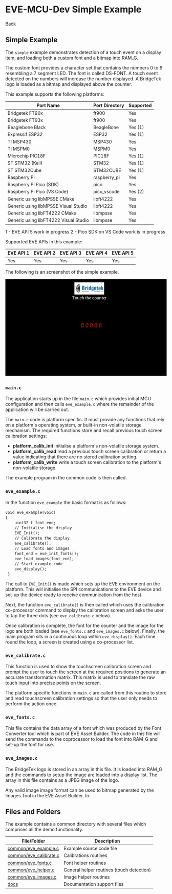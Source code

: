 # EVE-MCU-Dev Simple Example

[Back](../README.md)

## Simple Example

The `simple` example demonstrates detection of a touch event on a display item, and loading both a custom font and a bitmap into RAM_G. 

The custom font provides a character set that contains the numbers 0 to 9 resembling a 7 segment LED. The font is called DS-FONT. A touch event detected on the numbers will increase the number displayed. A BridgeTek logo is loaded as a bitmap and displayed above the counter.

This example supports the following platforms:

| Port Name | Port Directory | Supported |
| --- | --- | --- |
|Bridgetek FT90x | ft900 | Yes |
|Bridgetek FT93x | ft900 | Yes |
|Beaglebone Black | BeagleBone | Yes (1) |
|Expressif ESP32 | ESP32 | Yes (1) |
|TI MSP430 | MSP430 | Yes |
|TI MSPM0 | MSPM0 | Yes |
|Microchip PIC18F | PIC18F | Yes (1) |
|ST STM32 (Keil) | STM32 | Yes (1) |
|ST STM32Cube | STM32CUBE | Yes (1) |
|Raspberry Pi | raspberry_pi | Yes |
|Raspberry Pi Pico (SDK) | pico | Yes |
|Raspberry Pi Pico (VS Code) | pico_vscode | Yes (2) |
|Generic using libMPSSE CMake | libft4222 | Yes |
|Generic using libMPSSE Visual Studio | libft4222 | Yes |
|Generic using libFT4222 CMake | libmpsse | Yes |
|Generic using libFT4222 Visual Studio | libmpsse | Yes |
 
1 - EVE API 5 work in progress
2 - Pico SDK on VS Code work is in progress

Supported EVE APIs in this example:

| EVE API 1 | EVE API 2 | EVE API 3 | EVE API 4 | EVE API 5 |
| --- | --- | --- | --- | --- |
| Yes | Yes | Yes | Yes | Yes |

The following is an screenshot of the simple example.

![Simple Example](docs/simple.png)

### `main.c`

The application starts up in the file `main.c` which provides initial MCU configuration and then calls `eve_example.c` where the remainder of the application will be carried out. 

The `main.c` code is platform specific. It must provide any functions that rely on a platform's operating system, or built-in non-volatile storage mechanism. The required functions store and recall previous touch screen calibration settings:
- **platform_calib_init** initialise a platform's non-volatile storage system.
- **platform_calib_read** read a previous touch screen calibration or return a value indicating that there are no stored calibration setting.
- **platform_calib_write** write a touch screen calibration to the platform's non-volatile storage.

The example program in the common code is then called.

### `eve_example.c`

In the function `eve_example` the basic format is as follows:

```
void eve_example(void)
{
    uint32_t font_end;
    // Initialise the display
    EVE_Init();
    // Calibrate the display
    eve_calibrate();
    // Load fonts and images
    font_end = eve_init_fonts();
    eve_load_images(font_end);
    // Start example code
    eve_display();
 }
```
The call to `EVE_Init()` is made which sets up the EVE environment on the platform. This will initialise the SPI communications to the EVE device and set-up the device ready to receive communication from the host.

Next, the function `eve_calibrate()` is then called which uses the calibration co-processor command to display the calibration screen and asks the user to tap the three dots (see `eve_calibrate.c` below).

Once calibration is complete, the font for the counter and the image for the logo are both loaded  (see `eve_fonts.c` and `eve_images.c` below).
Finally, the main program sits in a continuous loop within `eve_display()`. Each time round the loop, a screen is created using a co-processor list. 

### `eve_calibrate.c`

This function is used to show the touchscreen calibration screen and prompt the user to touch the screen at the required positions to generate an accurate transformation matrix. This matrix is used to translate the raw touch input into precise points on the screen.

The platform specific functions in `main.c` are called from this routine to store and read touchscreen calibration settings so that the user only needs to perform the action once.

### `eve_fonts.c`

This file contains the data array of a font which was produced by the Font Converter tool which is part of EVE Asset Builder. The code in this file will send the commands to the coprocessor to load the font into RAM_G and set-up the font for use.

### `eve_images.c`

The BridgeTek logo is stored in an array in this file. It is loaded into RAM_G and the commands to setup the image are loaded into a display list. The array in this file contains as a JPEG image of the logo. 

Any valid image image format can be used to 
bitmap generated by the Images Tool in the EVE Asset Builder. In 

## Files and Folders

The example contains a common directory with several files which comprises all the demo functionality.

| File/Folder | Description |
| --- | --- |
| [common/eve_example.c](common/eve_example.c) | Example source code file |
| [common/eve_calibrate.c](common/eve_calibrate.c) | Calibrations routines |
| [common/eve_fonts.c](common/eve_fonts.c) | Font helper routines |
| [common/eve_helper.c](common/eve_helper.c) | General helper routines (touch detection) |
| [common/eve_images.c](common/eve_images.c) | Image helper routines |
| [docs](docs) | Documentation support files |
